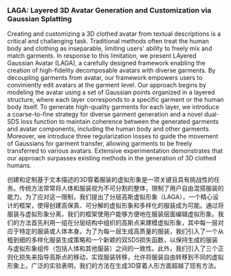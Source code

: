 ### LAGA: Layered 3D Avatar Generation and Customization via Gaussian Splatting

Creating and customizing a 3D clothed avatar from textual descriptions is a critical and challenging task. Traditional methods often treat the human body and clothing as inseparable, limiting users' ability to freely mix and match garments. In response to this limitation, we present LAyered Gaussian Avatar (LAGA), a carefully designed framework enabling the creation of high-fidelity decomposable avatars with diverse garments. By decoupling garments from avatar, our framework empowers users to conviniently edit avatars at the garment level. Our approach begins by modeling the avatar using a set of Gaussian points organized in a layered structure, where each layer corresponds to a specific garment or the human body itself. To generate high-quality garments for each layer, we introduce a coarse-to-fine strategy for diverse garment generation and a novel dual-SDS loss function to maintain coherence between the generated garments and avatar components, including the human body and other garments. Moreover, we introduce three regularization losses to guide the movement of Gaussians for garment transfer, allowing garments to be freely transferred to various avatars. Extensive experimentation demonstrates that our approach surpasses existing methods in the generation of 3D clothed humans.

创建和定制基于文本描述的3D穿着服装的虚拟形象是一项关键且具有挑战性的任务。传统方法常常将人体和服装视为不可分割的整体，限制了用户自由混搭服装的能力。为了应对这一限制，我们提出了分层高斯虚拟形象（LAGA），一个精心设计的框架，使得创建高保真、可分解的虚拟形象和多样化的服装成为可能。通过将服装与虚拟形象分离，我们的框架使用户能够方便地在服装层面编辑虚拟形象。我们的方法首先利用一组在分层结构中组织的高斯点来建模虚拟形象，其中每一层对应于特定的服装或人体本身。为了为每一层生成高质量的服装，我们引入了一个从粗到细的多样化服装生成策略和一个新颖的双SDS损失函数，以保持生成的服装与虚拟形象组件（包括人体和其他服装）之间的一致性。此外，我们引入了三个正则化损失来指导高斯点的移动，实现服装转移，允许将服装自由转移到不同的虚拟形象上。广泛的实验表明，我们的方法在生成3D穿着人形方面超越了现有方法。
